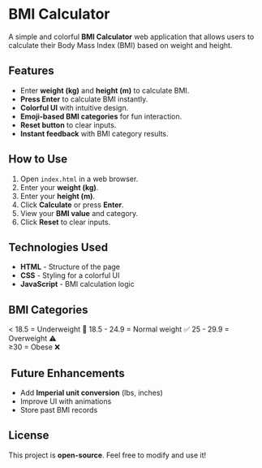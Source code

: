 # BMI Calculator

A simple and colorful **BMI Calculator** web application that allows users to calculate their Body Mass Index (BMI) based on weight and height.

## Features

- Enter **weight (kg)** and **height (m)** to calculate BMI.
- **Press Enter** to calculate BMI instantly.
- **Colorful UI** with intuitive design.
- **Emoji-based BMI categories** for fun interaction.
- **Reset button** to clear inputs.
- **Instant feedback** with BMI category results.

## How to Use

1. Open `index.html` in a web browser.
2. Enter your **weight (kg)**.
3. Enter your **height (m)**.
4. Click **Calculate** or press **Enter**.
5. View your **BMI value** and category.
6. Click **Reset** to clear inputs.

## Technologies Used

- **HTML** - Structure of the page
- **CSS** - Styling for a colorful UI
- **JavaScript** - BMI calculation logic

## BMI Categories
< 18.5      = Underweight 🥦
18.5 - 24.9 = Normal weight ✅
25 - 29.9   = Overweight ⚠️   
≥30         = Obese ❌       

##  Future Enhancements

- Add **Imperial unit conversion** (lbs, inches)
- Improve UI with animations
- Store past BMI records

## License

This project is **open-source**. Feel free to modify and use it!



